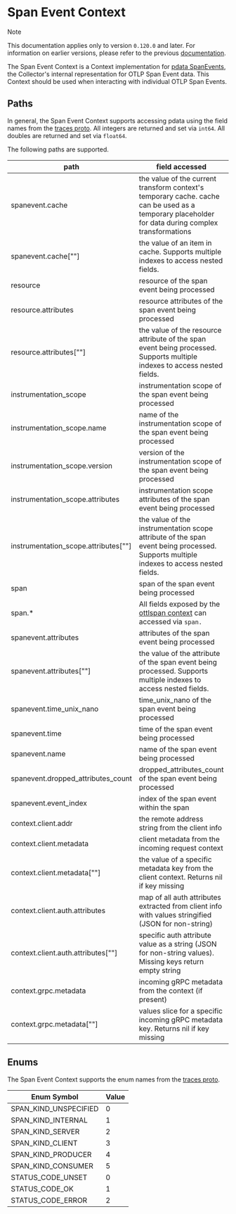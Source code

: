 # Span Event Context

> [!NOTE]
> This documentation applies only to version `0.120.0` and later. For information on earlier versions, please refer to the previous [documentation](https://github.com/open-telemetry/opentelemetry-collector-contrib/blob/release/0.119.x/pkg/ottl/contexts/ottlspanevent/README.md).

The Span Event Context is a Context implementation for [pdata SpanEvents](https://github.com/open-telemetry/opentelemetry-collector/blob/main/pdata/ptrace/generated_spanevent.go), the Collector's internal representation for OTLP Span Event data.  This Context should be used when interacting with individual OTLP Span Events.

## Paths
In general, the Span Event Context supports accessing pdata using the field names from the [traces proto](https://github.com/open-telemetry/opentelemetry-proto/blob/main/opentelemetry/proto/trace/v1/trace.proto).  All integers are returned and set via `int64`.  All doubles are returned and set via `float64`.

The following paths are supported.

| path                                   | field accessed                                                                                                                                                                | type                                                                    |
|----------------------------------------|-------------------------------------------------------------------------------------------------------------------------------------------------------------------------------|-------------------------------------------------------------------------|
| spanevent.cache                        | the value of the current transform context's temporary cache. cache can be used as a temporary placeholder for data during complex transformations                            | pcommon.Map                                                             |
| spanevent.cache\[""\]                  | the value of an item in cache. Supports multiple indexes to access nested fields.                                                                                             | string, bool, int64, float64, pcommon.Map, pcommon.Slice, []byte or nil |
| resource                               | resource of the span event being processed                                                                                                                                    | pcommon.Resource                                                        |
| resource.attributes                    | resource attributes of the span event being processed                                                                                                                         | pcommon.Map                                                             |
| resource.attributes\[""\]              | the value of the resource attribute of the span event being processed. Supports multiple indexes to access nested fields.                                                     | string, bool, int64, float64, pcommon.Map, pcommon.Slice, []byte or nil |
| instrumentation_scope                  | instrumentation scope of the span event being processed                                                                                                                       | pcommon.InstrumentationScope                                            |
| instrumentation_scope.name             | name of the instrumentation scope of the span event being processed                                                                                                           | string                                                                  |
| instrumentation_scope.version          | version of the instrumentation scope of the span event being processed                                                                                                        | string                                                                  |
| instrumentation_scope.attributes       | instrumentation scope attributes of the span event being processed                                                                                                            | pcommon.Map                                                             |
| instrumentation_scope.attributes\[""\] | the value of the instrumentation scope attribute of the span event being processed. Supports multiple indexes to access nested fields.                                        | string, bool, int64, float64, pcommon.Map, pcommon.Slice, []byte or nil |
| span                                   | span of the span event being processed                                                                                                                                        | ptrace.Span                                                             |
| span.*                                 | All fields exposed by the [ottlspan context](https://github.com/open-telemetry/opentelemetry-collector-contrib/tree/main/pkg/ottl/contexts/ottlspan) can accessed via `span.` | varies                                                                  |
| spanevent.attributes                   | attributes of the span event being processed                                                                                                                                  | pcommon.Map                                                             |
| spanevent.attributes\[""\]             | the value of the attribute of the span event being processed. Supports multiple indexes to access nested fields.                                                              | string, bool, int64, float64, pcommon.Map, pcommon.Slice, []byte or nil |
| spanevent.time_unix_nano               | time_unix_nano of the span event being processed                                                                                                                              | int64                                                                   |
| spanevent.time                         | time of the span event being processed                                                                                                                                        | `time.Time`                                                             |
| spanevent.name                         | name of the span event being processed                                                                                                                                        | string                                                                  |
| spanevent.dropped_attributes_count     | dropped_attributes_count of the span event being processed                                                                                                                    | int64                                                                   |
| spanevent.event_index                  | index of the span event within the span                                                                                                                                       | int64                                                                   |
| context.client.addr                    | the remote address string from the client info                                                                                                                                | string                                                                  |
| context.client.metadata                | client metadata from the incoming request context                                                                                                                             | pcommon.Map                                                             |
| context.client.metadata\[""\]          | the value of a specific metadata key from the client context. Returns nil if key missing                                                                                      | pcommon.Slice or nil                                                    |
| context.client.auth.attributes         | map of all auth attributes extracted from client info with values stringified (JSON for non-string)                                                                           | pcommon.Map                                                             |
| context.client.auth.attributes\[""\]   | specific auth attribute value as a string (JSON for non-string values). Missing keys return empty string                                                                      | string                                                                  |
| context.grpc.metadata                  | incoming gRPC metadata from the context (if present)                                                                                                                          | pcommon.Map                                                             |
| context.grpc.metadata\[""\]            | values slice for a specific incoming gRPC metadata key. Returns nil if key missing                                                                                            | pcommon.Slice or nil                                                    |
## Enums

The Span Event Context supports the enum names from the [traces proto](https://github.com/open-telemetry/opentelemetry-proto/blob/main/opentelemetry/proto/trace/v1/trace.proto).

| Enum Symbol           | Value |
|-----------------------|-------|
| SPAN_KIND_UNSPECIFIED | 0     |
| SPAN_KIND_INTERNAL    | 1     |
| SPAN_KIND_SERVER      | 2     |
| 	SPAN_KIND_CLIENT     | 3     |
| 	SPAN_KIND_PRODUCER   | 4     |
| 	SPAN_KIND_CONSUMER   | 5     |
| 	STATUS_CODE_UNSET    | 0     |
| 	STATUS_CODE_OK       | 1     |
| 	STATUS_CODE_ERROR    | 2     |
